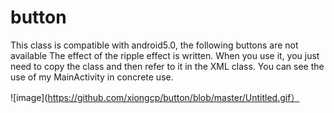 # button
This class is compatible with android5.0, the following buttons are not available
The effect of the ripple effect is written. When you use it, you just need to copy the class and then refer to it in the XML class. You can see the use of my MainActivity in concrete use.




![image](https://github.com/xiongcp/button/blob/master/Untitled.gif）

